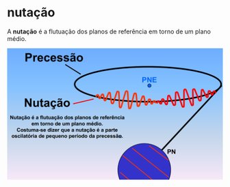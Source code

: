 # nutação

A **nutação** é a flutuação dos planos de referência em torno de um plano médio.

![Nutação](image-36.png)